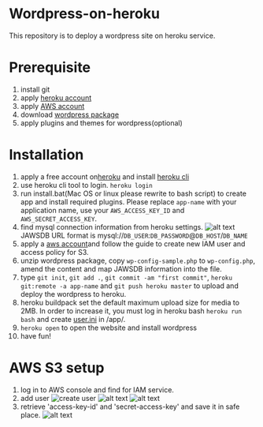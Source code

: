 # Wordpress-on-heroku
This repository is to deploy a wordpress site on heroku service.

# Prerequisite
1. install git
1. apply [heroku account](https://dashboard.heroku.com/)
1. apply [AWS account](https://aws.amazon.com)
1. download [wordpress package](https://wordpress.org/download/)
1. apply plugins and themes for wordpress(optional)

# Installation
1. apply a free account on[heroku](https://dashboard.heroku.com/) and install [heroku cli](https://devcenter.heroku.com/categories/command-line)
1. use heroku cli tool to login. `heroku login`
1. run install.bat(Mac OS or linux please rewrite to bash script) to create app and install required plugins. Please replace `app-name` with your application name, use your `AWS_ACCESS_KEY_ID` and `AWS_SECRET_ACCESS_KEY`.
1. find mysql connection information from heroku settings. 
![alt text](http://url/to/heroku.png)
JAWSDB URL format is mysql://`DB_USER`:`DB_PASSWORD`@`DB_HOST`/`DB_NAME`
1. apply a [aws account](https://aws.amazon.com)and follow the guide to create new IAM user and access policy for S3.
1. unzip wordpress package, copy `wp-config-sample.php` to `wp-config.php`, amend the content and map JAWSDB information into the file.
1. type `git init`, `git add .`, `git commit -am "first commit"`, `heroku git:remote -a app-name` and `git push heroku master` to upload and deploy the wordpress to heroku.
1. heroku buildpack set the default maximum upload size for media to 2MB. In order to increase it, you must log in heroku bash `heroku run bash` and create [user.ini](https://devcenter.heroku.com/articles/custom-php-settings#user-ini-files-recommended) in /app/.
1. `heroku open` to open the website and install wordpress
1. have fun!

# AWS S3 setup
1. log in to AWS console and find for IAM service.
1. add user 
![create user](http://url/to/IAM_1.png)
![alt text](http://url/to/IAM_2.png)
![alt text](http://url/to/IAM_3.png)
1. retrieve 'access-key-id' and 'secret-access-key' and save it in safe place.
![alt text](http://url/to/IAM_4.png)
